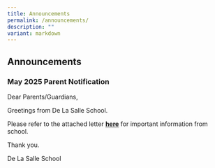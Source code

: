 ```yaml
---
title: Announcements
permalink: /announcements/
description: ""
variant: markdown
---
```

## Announcements


### May 2025 Parent Notification 

Dear Parents/Guardians,
  
Greetings from De La Salle School. 

Please refer to the attached letter [**here**](/files/2025/2_May_2025_PN.pdf) for important information from school.&nbsp;

Thank you.
  
De La Salle School